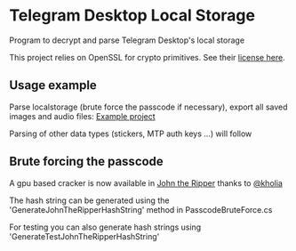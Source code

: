 # Telegram Desktop Local Storage
Program to decrypt and parse Telegram Desktop's local storage

This project relies on OpenSSL for crypto primitives. See their [license here](https://www.openssl.org/source/license.txt).

## Usage example

Parse localstorage (brute force the passcode if necessary), export all saved images and audio files: [Example project](https://github.com/MihaZupan/TelegramDesktopLocalStorage/blob/master/src/TelegramLocalStorageExample/Program.cs)

Parsing of other data types (stickers, MTP auth keys ...) will follow

## Brute forcing the passcode

A gpu based cracker is now available in [John the Ripper](https://github.com/magnumripper/JohnTheRipper) thanks to [@kholia](https://github.com/kholia)

The hash string can be generated using the 'GenerateJohnTheRipperHashString' method in PasscodeBruteForce.cs

For testing you can also generate hash strings using 'GenerateTestJohnTheRipperHashString'
